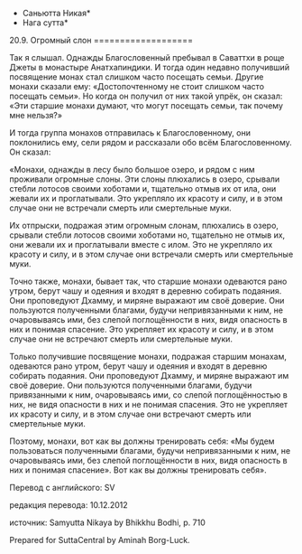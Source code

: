 * Саньютта Никая*
* Нага сутта*

20\.9\. Огромный слон
\=\=\=\=\=\=\=\=\=\=\=\=\=\=\=\=\=\=\=

Так я слышал\. Однажды Благословенный пребывал в Саваттхи в роще Джеты в монастыре Анатхапиндики\. И тогда один недавно получивший посвящение монах стал слишком часто посещать семьи\. Другие монахи сказали ему: «Достопочтенному не стоит слишком часто посещать семьи»\. Но когда он получил от них такой упрёк, он сказал: «Эти старшие монахи думают, что могут посещать семьи, так почему мне нельзя?»

И тогда группа монахов отправилась к Благословенному, они поклонились ему, сели рядом и рассказали обо всём Благословенному\. Он сказал:

«Монахи, однажды в лесу было большое озеро, и рядом с ним проживали огромные слоны\. Эти слоны плюхались в озеро, срывали стебли лотосов своими хоботами и, тщательно отмыв их от ила, они жевали их и проглатывали\. Это укрепляло их красоту и силу, и в этом случае они не встречали смерть или смертельные муки\.

Их отпрыски, подражая этим огромным слонам, плюхались в озеро, срывали стебли лотосов своими хоботами но, тщательно не отмыв их, они жевали их и проглатывали вместе с илом\. Это не укрепляло их красоту и силу, и в этом случае они встречали смерть или смертельные муки\.

Точно также, монахи, бывает так, что старшие монахи одеваются рано утром, берут чашу и одеяния и входят в деревню собирать подаяния\. Они проповедуют Дхамму, и миряне выражают им своё доверие\. Они пользуются полученными благами, будучи непривязанными к ним, не очаровываясь ими, без слепой поглощённости в них, видя опасность в них и понимая спасение\. Это укрепляет их красоту и силу, и в этом случае они не встречают смерть или смертельные муки\.

Только получившие посвящение монахи, подражая старшим монахам, одеваются рано утром, берут чашу и одеяния и входят в деревню собирать подаяния\. Они проповедуют Дхамму, и миряне выражают им своё доверие\. Они пользуются полученными благами, будучи привязанными к ним, очаровываясь ими, со слепой поглощённостью в них, не видя опасности в них и не понимая спасения\. Это не укрепляет их красоту и силу, и в этом случае они встречают смерть или смертельные муки\.

Поэтому, монахи, вот как вы должны тренировать себя: «Мы будем пользоваться полученными благами, будучи непривязанными к ним, не очаровываясь ими, без слепой поглощённости в них, видя опасность в них и понимая спасение»\. Вот как вы должны тренировать себя»\.

Перевод с английского: SV

редакция перевода: 10\.12\.2012

источник: Samyutta Nikaya by Bhikkhu Bodhi, p\. 710

Prepared for SuttaCentral by Aminah Borg\-Luck\.